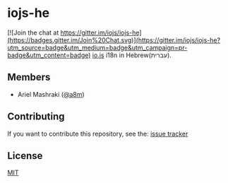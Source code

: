 # iojs-he

[![Join the chat at https://gitter.im/iojs/iojs-he](https://badges.gitter.im/Join%20Chat.svg)](https://gitter.im/iojs/iojs-he?utm_source=badge&utm_medium=badge&utm_campaign=pr-badge&utm_content=badge)
[io.js](https://iojs.org/) i18n in Hebrew(עברית).


## Members
- Ariel Mashraki ([@a8m](https://github.com/a8m))

## Contributing
If you want to contribute this repository, see the: [issue tracker](https://github.com/iojs/iojs-he/issues)  

## License
[MIT](https://tldrlegal.com/license/mit-license)


